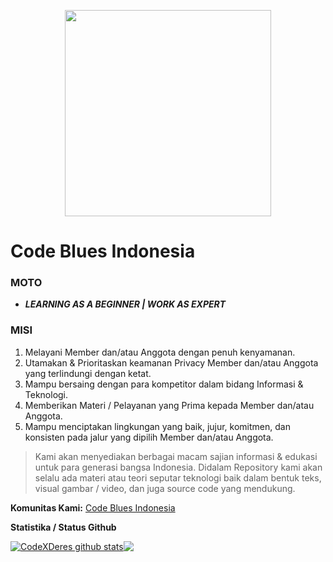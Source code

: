<p align="center">
  <a href="https://github.com/codeblues62"><img src="https://c.top4top.io/p_2792zgqu51.png" width="330"></a>
  <h1>Code Blues Indonesia</h1>
</p>

### MOTO

+ _**LEARNING AS A BEGINNER | WORK AS EXPERT**_

### MISI
1. Melayani Member dan/atau Anggota dengan penuh kenyamanan.
2. Utamakan & Prioritaskan keamanan Privacy Member dan/atau Anggota yang terlindungi dengan ketat.
3. Mampu bersaing dengan para kompetitor dalam bidang Informasi & Teknologi.
4. Memberikan Materi / Pelayanan yang Prima kepada Member dan/atau Anggota.
5. Mampu menciptakan lingkungan yang baik, jujur, komitmen, dan konsisten pada jalur yang dipilih Member dan/atau Anggota.

> Kami akan menyediakan berbagai macam sajian informasi & edukasi untuk para generasi bangsa Indonesia. Didalam Repository kami akan selalu ada materi atau teori seputar teknologi baik dalam bentuk teks, visual gambar / video, dan juga source code yang mendukung.

**Komunitas Kami:**
[Code Blues Indonesia](https://youtube.com/@codeblues_id)

**Statistika / Status Github**

 <a href="https://github.com/codexderes"><img align="center" src="https://github-readme-stats.vercel.app/api?username=codexderes&show_icons=true&bg_color=0000" alt="CodeXDeres github stats" /></a><a href="https://github.com/codexderes"><img align="center" src="https://github-readme-stats.vercel.app/api/top-langs/?username=codexderes&langs_count=10&hide=batchfile,pascal,hack,roff,scss&layout=compact&bg_color=0000" /></a>

[forums]: https://t.me/codexderes
[github]: https://github.com/codeblues62/
